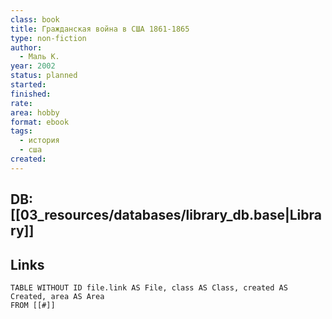 ```yaml
---
class: book
title: Гражданская война в США 1861-1865
type: non-fiction
author:
  - Маль К.
year: 2002
status: planned
started:
finished:
rate:
area: hobby
format: ebook
tags:
  - история
  - сша
created:
---
```

## DB: [[03_resources/databases/library_db.base|Library]]

## Links

```dataview
TABLE WITHOUT ID file.link AS File, class AS Class, created AS Created, area AS Area
FROM [[#]]
````